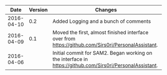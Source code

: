 Date       | Version | Changes
-----------|---------|----------------------------------------------------------
2016-04-10 |     0.2 | Added Logging and a bunch of comments
2016-04-09 |     0.1 | Moved the first, almost finished interface over from https://github.com/Sirs0ri/PersonalAssistant.
2016-04-06 |         | Initial commit for SAM2. Began working on the interface in https://github.com/Sirs0ri/PersonalAssistant.
